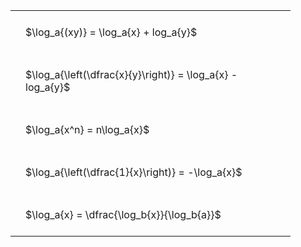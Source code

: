 ---
---

<style type="text/css">
#T_e7367 th.col_heading {
  text-align: left;
  font-size: 1em;
}
#T_e7367 td {
  text-align: left;
  font-size: 1em;
  padding: 1.5em;
}
#T_e7367_row0_col0, #T_e7367_row1_col0, #T_e7367_row2_col0, #T_e7367_row3_col0, #T_e7367_row4_col0 {
  width: 400px;
  white-space: pre-wrap;
}
</style>
<table id="T_e7367">
  <thead>
  </thead>
  <tbody>
    <tr>
      <td id="T_e7367_row0_col0" class="data row0 col0" >$\log_a{(xy)} = \log_a{x} + log_a{y}$</td>
    </tr>
    <tr>
      <td id="T_e7367_row1_col0" class="data row1 col0" >$\log_a{\left(\dfrac{x}{y}\right)} = \log_a{x} - log_a{y}$</td>
    </tr>
    <tr>
      <td id="T_e7367_row2_col0" class="data row2 col0" >$\log_a{x^n} = n\log_a{x}$</td>
    </tr>
    <tr>
      <td id="T_e7367_row3_col0" class="data row3 col0" >$\log_a{\left(\dfrac{1}{x}\right)} = -\log_a{x}$</td>
    </tr>
    <tr>
      <td id="T_e7367_row4_col0" class="data row4 col0" >$\log_a{x} = \dfrac{\log_b{x}}{\log_b{a}}$</td>
    </tr>
  </tbody>
</table>
